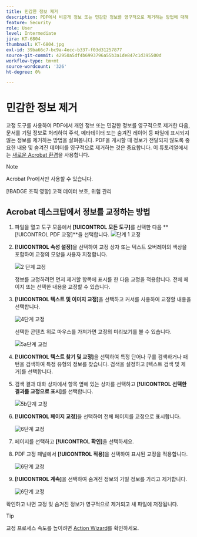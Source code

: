 ```yaml
---
title: 민감한 정보 제거
description: PDF에서 비공개 정보 또는 민감한 정보를 영구적으로 제거하는 방법에 대해 알아봅니다.
feature: Security
role: User
level: Intermediate
jira: KT-6804
thumbnail: KT-6804.jpg
exl-id: 39ba66c7-bc9a-4ecc-b337-f03d31257877
source-git-commit: 42950a5df4b6993796a55b3a1de847c1d395500d
workflow-type: tm+mt
source-wordcount: '326'
ht-degree: 0%

---
```


# 민감한 정보 제거

교정 도구를 사용하여 PDF에서 개인 정보 또는 민감한 정보를 영구적으로 제거한 다음, 문서를 기밀 정보로 처리하여 주석, 메타데이터 또는 숨겨진 레이어 등 파일에 표시되지 않는 정보를 제거하는 방법을 살펴봅니다. PDF을 게시할 때 정보가 전달되지 않도록 중요한 내용 및 숨겨진 데이터를 영구적으로 제거하는 것은 중요합니다. 이 튜토리얼에서는 [새로운 Acrobat 환경](../getting-started/new-workspace.md)을 사용합니다.

>[!NOTE]
>
>Acrobat Pro에서만 사용할 수 있습니다.

[!BADGE 조직 영향]
고객 데이터 보호, 위험 관리

## Acrobat 데스크탑에서 정보를 교정하는 방법

1. 파일을 열고 도구 모음에서 **[!UICONTROL 모든 도구]**&#x200B;를 선택한 다음 **[!UICONTROL PDF 교정]**을 선택합니다.
   ![단계 1 교정](../assets/Redact_1.png)

1. **[!UICONTROL 속성 설정]**&#x200B;을 선택하여 교정 상자 또는 텍스트 오버레이의 색상을 포함하여 교정의 모양을 사용자 지정합니다.

   ![2 단계 교정](../assets/Redact_2.png)

   정보를 교정하려면 먼저 제거할 항목에 표시를 한 다음 교정을 적용합니다. 전체 페이지 또는 선택한 내용을 교정할 수 있습니다.

1. **[!UICONTROL 텍스트 및 이미지 교정]**&#x200B;을 선택하고 커서를 사용하여 교정할 내용을 선택합니다.

   ![4](../assets/Redact_3.png)단계 교정

   선택한 콘텐츠 위로 마우스를 가져가면 교정의 미리보기를 볼 수 있습니다.

   ![5a단계 교정](../assets/Redact_4.png)

1. **[!UICONTROL 텍스트 찾기 및 교정]**&#x200B;을 선택하여 특정 단어나 구를 검색하거나 패턴을 검색하여 특정 유형의 정보를 찾습니다. 검색을 설정하고 [텍스트 검색 및 제거]를 선택합니다.

1. 검색 결과 대화 상자에서 항목 옆에 있는 상자를 선택하고 **[!UICONTROL 선택한 결과를 교정으로 표시]**&#x200B;를 선택합니다.

   ![5b단계 교정](../assets/Redact_5.png)

1. **[!UICONTROL 페이지 교정]**&#x200B;을 선택하여 전체 페이지를 교정으로 표시합니다.

   ![6](../assets/Redact_6.png)단계 교정

1. 페이지를 선택하고 **[!UICONTROL 확인]**&#x200B;을 선택하세요.

1. PDF 교정 패널에서 **[!UICONTROL 적용]**&#x200B;을 선택하여 표시된 교정을 적용합니다.

   ![6](../assets/Redact_7.png)단계 교정

1. **[!UICONTROL 계속]**&#x200B;을 선택하여 숨겨진 정보의 기밀 정보를 가리고 제거합니다.

   ![6](../assets/Redact_8.png)단계 교정

확인하고 나면 교정 및 숨겨진 정보가 영구적으로 제거되고 새 파일에 저장됩니다.

>[!TIP]
>
>교정 프로세스 속도를 높이려면 [Action Wizard](../advanced-tasks/action.md)를 확인하세요.

